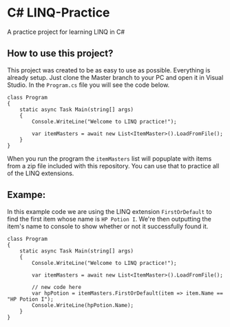 # C# LINQ-Practice
A practice project for learning LINQ in C#

## How to use this project?
This project was created to be as easy to use as possible. Everything is already setup. Just clone the Master branch to your PC and open it in Visual Studio. In the ``Program.cs`` file you will see the code below.

```
class Program
{
    static async Task Main(string[] args)
    {
        Console.WriteLine("Welcome to LINQ practice!");

        var itemMasters = await new List<ItemMaster>().LoadFromFile();
    }
}
```

When you run the program the ``itemMasters`` list will popuplate with items from a zip file included with this repository. You can use that to practice all of the LINQ extensions.



## Exampe:

In this example code we are using the LINQ extension ``FirstOrDefault`` to find the first item whose name is ``HP Potion I``. We're then outputting the item's name to console to show whether or not it successfully found it.
```
class Program
{
    static async Task Main(string[] args)
    {
        Console.WriteLine("Welcome to LINQ practice!");

        var itemMasters = await new List<ItemMaster>().LoadFromFile();
        
        // new code here
        var hpPotion = itemMasters.FirstOrDefault(item => item.Name == "HP Potion I");
        Console.WriteLine(hpPotion.Name);
    }
}
```
